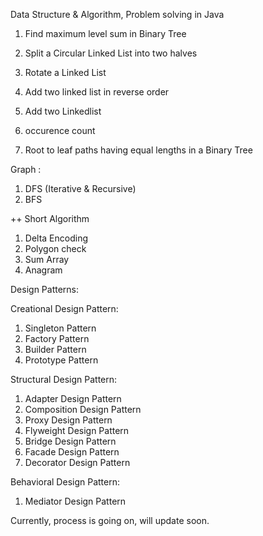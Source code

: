 Data Structure & Algorithm, Problem solving in Java

1. Find maximum level sum in Binary Tree

2. Split a Circular Linked List into two halves

3. Rotate a Linked List

4. Add two linked list in reverse order

5. Add two Linkedlist

6. occurence count

7. Root to leaf paths having equal lengths in a Binary Tree


Graph : 
1. DFS (Iterative & Recursive)
2. BFS

++ Short Algorithm
1. Delta Encoding
2. Polygon check
3. Sum Array
4. Anagram

Design Patterns:

Creational Design Pattern:
 1. Singleton Pattern 
 2. Factory Pattern
 3. Builder Pattern
 4. Prototype Pattern
 
 Structural Design Pattern:
 1. Adapter Design Pattern
 2. Composition Design Pattern
 3. Proxy Design Pattern
 4. Flyweight Design Pattern
 5. Bridge Design Pattern
 6. Facade Design Pattern
 7. Decorator Design Pattern
 
 Behavioral Design Pattern:
 1. Mediator Design Pattern
 
 
Currently, process is going on, will update soon.
